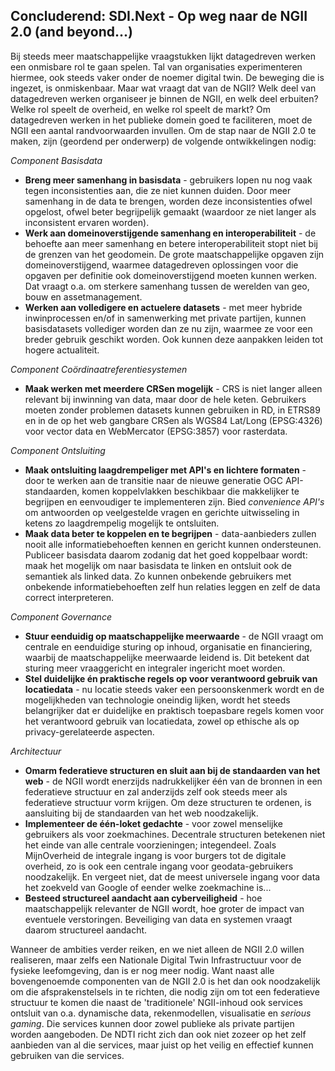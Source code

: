 ## Concluderend: SDI.Next - Op weg naar de NGII 2.0 (and beyond...)

Bij steeds meer maatschappelijke vraagstukken lijkt datagedreven werken een onmisbare rol te gaan spelen. Tal van organisaties experimenteren hiermee, ook steeds vaker onder de noemer digital twin. De beweging die is ingezet, is onmiskenbaar. Maar wat vraagt dat van de NGII? Welk deel van datagedreven werken organiseer je binnen de NGII, en welk deel erbuiten? Welke rol speelt de overheid, en welke rol speelt de markt? Om datagedreven werken in het publieke domein goed te faciliteren, moet de NGII een aantal randvoorwaarden invullen. Om de stap naar de NGII 2.0 te maken, zijn (geordend per onderwerp) de volgende ontwikkelingen nodig:

*Component Basisdata*
* **Breng meer samenhang in basisdata** - gebruikers lopen nu nog vaak tegen inconsistenties aan, die ze niet kunnen duiden. Door meer samenhang in de data te brengen, worden deze inconsistenties ofwel opgelost, ofwel beter begrijpelijk gemaakt (waardoor ze niet langer als inconsistent ervaren worden).
* **Werk aan domeinoverstijgende samenhang en interoperabiliteit** - de behoefte aan meer samenhang en betere interoperabiliteit stopt niet bij de grenzen van het geodomein. De grote maatschappelijke opgaven zijn domeinoverstijgend, waarmee datagedreven oplossingen voor die opgaven per definitie ook domeinoverstijgend moeten kunnen werken. Dat vraagt o.a. om sterkere samenhang tussen de werelden van geo, bouw en assetmanagement. 
* **Werken aan volledigere en actuelere datasets** - met meer hybride inwinprocessen en/of in samenwerking met private partijen, kunnen basisdatasets vollediger worden dan ze nu zijn, waarmee ze voor een breder gebruik geschikt worden. Ook kunnen deze aanpakken leiden tot hogere actualiteit.

*Component Coördinaatreferentiesystemen*
* **Maak werken met meerdere CRSen mogelijk** - CRS is niet langer alleen relevant bij inwinning van data, maar door de hele keten. Gebruikers moeten zonder problemen datasets kunnen gebruiken in RD, in ETRS89 en in de op het web gangbare CRSen als WGS84 Lat/Long (EPSG:4326) voor vector data en WebMercator (EPSG:3857) voor rasterdata. 

*Component Ontsluiting*
* **Maak ontsluiting laagdrempeliger met API's en lichtere formaten** - door te werken aan de transitie naar de nieuwe generatie OGC API-standaarden, komen koppelvlakken beschikbaar die makkelijker te begrijpen en eenvoudiger te implementeren zijn. Bied *convenience API's* om antwoorden op veelgestelde vragen en gerichte uitwisseling in ketens zo laagdrempelig mogelijk te ontsluiten.
* **Maak data beter te koppelen en te begrijpen** - data-aanbieders zullen nooit alle informatiebehoeften kennen en gericht kunnen ondersteunen. Publiceer basisdata daarom zodanig dat het goed koppelbaar wordt: maak het mogelijk om naar basisdata te linken en ontsluit ook de semantiek als linked data. Zo kunnen onbekende gebruikers met onbekende informatiebehoeften zelf hun relaties leggen en zelf de data correct interpreteren. 

*Component Governance*
* **Stuur eenduidig op maatschappelijke meerwaarde** - de NGII vraagt om centrale en eenduidige sturing op inhoud, organisatie en financiering, waarbij de maatschappelijke meerwaarde leidend is. Dit betekent dat sturing meer vraaggericht en integraler ingericht moet worden.
* **Stel duidelijke én praktische regels op voor verantwoord gebruik van locatiedata** - nu locatie steeds vaker een persoonskenmerk wordt en de mogelijkheden van technologie oneindig lijken, wordt het steeds belangrijker dat er duidelijke en praktisch toepasbare regels komen voor het verantwoord gebruik van locatiedata, zowel op ethische als op privacy-gerelateerde aspecten.

*Architectuur*
* **Omarm federatieve structuren en sluit aan bij de standaarden van het web** - de NGII wordt enerzijds nadrukkelijker één van de bronnen in een federatieve structuur en zal anderzijds zelf ook steeds meer als federatieve structuur vorm krijgen. Om deze structuren te ordenen, is aansluiting bij de standaarden van het web noodzakelijk.
* **Implementeer de één-loket gedachte** - voor zowel menselijke gebruikers als voor zoekmachines. Decentrale structuren betekenen niet het einde van alle centrale voorzieningen; integendeel. Zoals MijnOverheid de integrale ingang is voor burgers tot de digitale overheid, zo is ook een centrale ingang voor geodata-gebruikers noodzakelijk. En vergeet niet, dat de meest universele ingang voor data het zoekveld van Google of eender welke zoekmachine is... 
* **Besteed structureel aandacht aan cyberveiligheid** - hoe maatschappelijk relevanter de NGII wordt, hoe groter de impact van eventuele verstoringen. Beveiliging van data en systemen vraagt daarom structureel aandacht.

Wanneer de ambities verder reiken, en we niet alleen de NGII 2.0 willen realiseren, maar zelfs een Nationale Digital Twin Infrastructuur voor de fysieke leefomgeving, dan is er nog meer nodig. Want naast alle bovengenoemde componenten van de NGII 2.0 is het dan ook noodzakelijk om die afsprakenstelsels in te richten, die nodig zijn om tot een federatieve structuur te komen die naast de 'traditionele' NGII-inhoud ook services ontsluit van o.a. dynamische data, rekenmodellen, visualisatie en *serious gaming*. Die services kunnen door zowel publieke als private partijen worden aangeboden. De NDTI richt zich dan ook niet zozeer op het zelf aanbieden van al die services, maar juist op het veilig en effectief kunnen gebruiken van die services.  
